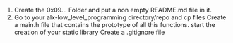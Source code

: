 1. Create the 0x09... Folder and put a non empty README.md file in it.
2. Go to your alx-low_level_programming directory/repo and cp files
 Create a main.h file that contains the prototype of all this functions.
 start the creation of your static library
 Create a .gitignore file